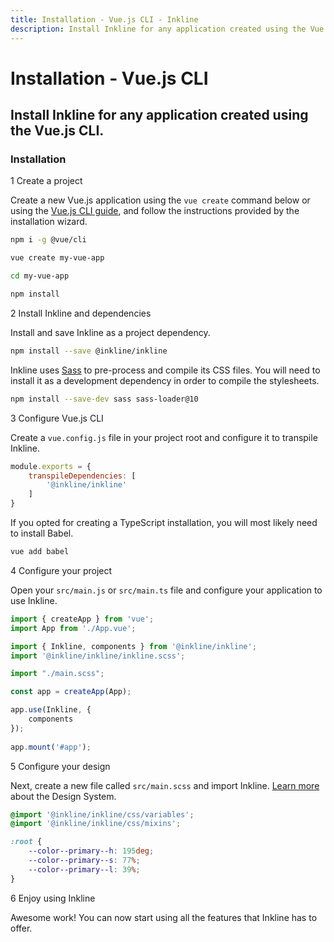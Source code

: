 ```yaml
---
title: Installation - Vue.js CLI - Inkline
description: Install Inkline for any application created using the Vue.js CLI.
---
```


# Installation - Vue.js CLI
## Install Inkline for any application created using the Vue.js CLI.

### Installation

<div class="install-step _margin-top:2">
<div class="install-step-title"><span class="install-step-number">1</span> Create a project</div> 

Create a new Vue.js application using the `vue create` command below or using the [Vue.js CLI guide](https://cli.vuejs.org/guide/creating-a-project.html), and follow the instructions provided by the installation wizard.

~~~bash
npm i -g @vue/cli
~~~

~~~bash
vue create my-vue-app

cd my-vue-app 

npm install
~~~

</div>
<div class="install-step">
<div class="install-step-title"><span class="install-step-number">2</span> Install Inkline and dependencies</div> 

Install and save Inkline as a project dependency. 

~~~bash
npm install --save @inkline/inkline
~~~

Inkline uses [Sass](https://sass-lang.com) to pre-process and compile its CSS files. You will need to install it as a development dependency in order to compile the stylesheets.

~~~bash
npm install --save-dev sass sass-loader@10
~~~

</div>
<div class="install-step">
<div class="install-step-title"><span class="install-step-number">3</span> Configure Vue.js CLI</div> 

Create a `vue.config.js` file in your project root and configure it to transpile Inkline.

~~~js
module.exports = {
    transpileDependencies: [
        '@inkline/inkline'
    ]
}
~~~

If you opted for creating a TypeScript installation, you will most likely need to install Babel.

~~~bash
vue add babel
~~~

</div>
<div class="install-step">
<div class="install-step-title"><span class="install-step-number">4</span> Configure your project</div> 

Open your `src/main.js` or `src/main.ts` file and configure your application to use Inkline.

~~~js
import { createApp } from 'vue';
import App from './App.vue';

import { Inkline, components } from '@inkline/inkline';
import '@inkline/inkline/inkline.scss';

import "./main.scss";

const app = createApp(App);

app.use(Inkline, {
    components
});
    
app.mount('#app');
~~~


</div>
<div class="install-step">
<div class="install-step-title"><span class="install-step-number">5</span> Configure your design</div> 

Next, create a new file called `src/main.scss` and import Inkline. [Learn more](/docs/introduction/design-system) about the Design System.

~~~scss
@import '@inkline/inkline/css/variables';
@import '@inkline/inkline/css/mixins';

:root {
    --color--primary--h: 195deg;
    --color--primary--s: 77%;
    --color--primary--l: 39%;
}
~~~
</div>
<div class="install-step">
<div class="install-step-title"><span class="install-step-number">6</span> Enjoy using Inkline</div> 

Awesome work! You can now start using all the features that Inkline has to offer.
</div>
